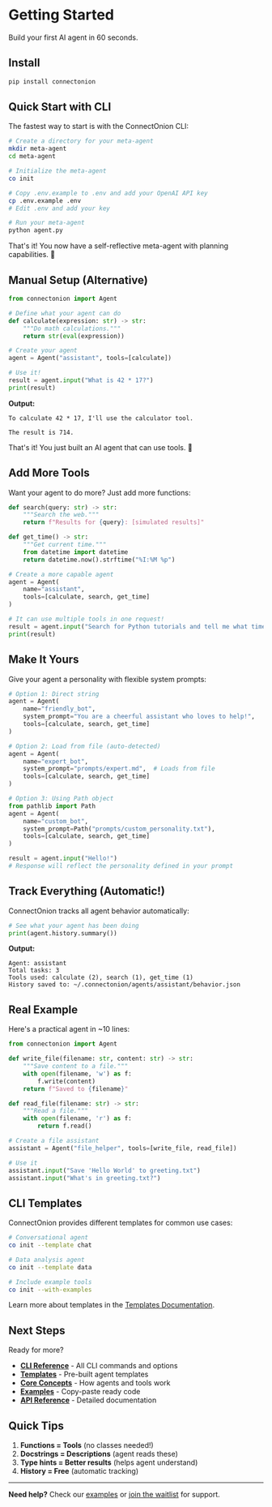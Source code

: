 # Getting Started

Build your first AI agent in 60 seconds.

## Install

```bash
pip install connectonion
```

## Quick Start with CLI

The fastest way to start is with the ConnectOnion CLI:

```bash
# Create a directory for your meta-agent
mkdir meta-agent
cd meta-agent

# Initialize the meta-agent
co init

# Copy .env.example to .env and add your OpenAI API key
cp .env.example .env
# Edit .env and add your key

# Run your meta-agent
python agent.py
```

That's it! You now have a self-reflective meta-agent with planning capabilities. 🎉

## Manual Setup (Alternative)

```python
from connectonion import Agent

# Define what your agent can do
def calculate(expression: str) -> str:
    """Do math calculations."""
    return str(eval(expression))

# Create your agent
agent = Agent("assistant", tools=[calculate])

# Use it!
result = agent.input("What is 42 * 17?")
print(result)
```

**Output:**

```
To calculate 42 * 17, I'll use the calculator tool.

The result is 714.
```

That's it! You just built an AI agent that can use tools. 🎉

## Add More Tools

Want your agent to do more? Just add more functions:

```python
def search(query: str) -> str:
    """Search the web."""
    return f"Results for {query}: [simulated results]"

def get_time() -> str:
    """Get current time."""
    from datetime import datetime
    return datetime.now().strftime("%I:%M %p")

# Create a more capable agent
agent = Agent(
    name="assistant",
    tools=[calculate, search, get_time]
)

# It can use multiple tools in one request!
result = agent.input("Search for Python tutorials and tell me what time it is")
print(result)
```

## Make It Yours

Give your agent a personality with flexible system prompts:

```python
# Option 1: Direct string
agent = Agent(
    name="friendly_bot",
    system_prompt="You are a cheerful assistant who loves to help!",
    tools=[calculate, search, get_time]
)

# Option 2: Load from file (auto-detected)
agent = Agent(
    name="expert_bot",
    system_prompt="prompts/expert.md",  # Loads from file
    tools=[calculate, search, get_time]
)

# Option 3: Using Path object
from pathlib import Path
agent = Agent(
    name="custom_bot",
    system_prompt=Path("prompts/custom_personality.txt"),
    tools=[calculate, search, get_time]
)

result = agent.input("Hello!")
# Response will reflect the personality defined in your prompt
```

## Track Everything (Automatic!)

ConnectOnion tracks all agent behavior automatically:

```python
# See what your agent has been doing
print(agent.history.summary())
```

**Output:**

```
Agent: assistant
Total tasks: 3
Tools used: calculate (2), search (1), get_time (1)
History saved to: ~/.connectonion/agents/assistant/behavior.json
```

## Real Example

Here's a practical agent in ~10 lines:

```python
from connectonion import Agent

def write_file(filename: str, content: str) -> str:
    """Save content to a file."""
    with open(filename, 'w') as f:
        f.write(content)
    return f"Saved to {filename}"

def read_file(filename: str) -> str:
    """Read a file."""
    with open(filename, 'r') as f:
        return f.read()

# Create a file assistant
assistant = Agent("file_helper", tools=[write_file, read_file])

# Use it
assistant.input("Save 'Hello World' to greeting.txt")
assistant.input("What's in greeting.txt?")
```

## CLI Templates

ConnectOnion provides different templates for common use cases:

```bash
# Conversational agent
co init --template chat

# Data analysis agent
co init --template data

# Include example tools
co init --with-examples
```

Learn more about templates in the [Templates Documentation](templates.md).

## Next Steps

Ready for more?

- **[CLI Reference](cli.md)** - All CLI commands and options
- **[Templates](templates.md)** - Pre-built agent templates
- **[Core Concepts](concepts.md)** - How agents and tools work
- **[Examples](examples.md)** - Copy-paste ready code
- **[API Reference](api.md)** - Detailed documentation

## Quick Tips

1. **Functions = Tools** (no classes needed!)
2. **Docstrings = Descriptions** (agent reads these)
3. **Type hints = Better results** (helps agent understand)
4. **History = Free** (automatic tracking)

---

**Need help?** Check our [examples](examples.md) or [join the waitlist](https://connectonion.com) for support.
